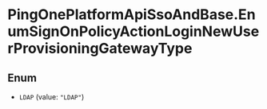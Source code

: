 # PingOnePlatformApiSsoAndBase.EnumSignOnPolicyActionLoginNewUserProvisioningGatewayType

## Enum


* `LDAP` (value: `"LDAP"`)


